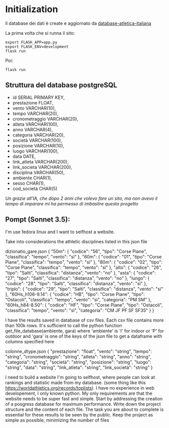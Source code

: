 # Initialization
Il database dei dati è create e aggiornato da 
[database-atletica-italiana](https://github.com/F-Depi/database-atletica-italiana)


La prima volta che si runna il sito:

```
export FLASK_APP=app.py
export FLASK_ENV=development
flask run
```

Poi:
```
flask run
```

## Struttura del database postgreSQL
 - id SERIAL PRIMARY KEY,
 - prestazione FLOAT,
 - vento VARCHAR(10),
 - tempo VARCHAR(20),
 - cronometraggio VARCHAR(20),
 - atleta VARCHAR(100),
 - anno VARCHAR(4),
 - categoria VARCHAR(20),
 - società VARCHAR(100),
 - posizione VARCHAR(10),
 - luogo VARCHAR(100),
 - data DATE,
 - link_atleta VARCHAR(200),
 - link_societa VARCHAR(200),
 - disciplina VARCHAR(50),
 - ambiente CHAR(1),
 - sesso CHAR(1),
 - cod_società CHAR(5)


_Un grazie all'IA, che dopo 2 anni che volevo fare un sito, ma non avevo il
tempo di imparare mi ha permesso di imbastire questo progetto_

## Pompt (Sonnet 3.5):
I'm use fedora linux and I want to selfhost a website.

Take into considerations the athletic disciplines listed in this json file

dizionatio_gare.json
{
"50m": {
"codice": "56",
"tipo": "Corse Piane",
"classifica": "tempo",
"vento": "sì"
},
"60m": {
"codice": "01",
"tipo": "Corse Piane",
"classifica": "tempo",
"vento": "sì"
},
"80m": {
"codice": "02",
"tipo": "Corse Piane",
"classifica": "tempo",
"vento": "sì"
},
"alto": {
"codice": "26",
"tipo": "Salti",
"classifica": "distanza",
"vento": "no"
},
"asta": {
"codice": "27",
"tipo": "Salti",
"classifica": "distanza",
"vento": "no"
},
"lungo": {
"codice": "28",
"tipo": "Salti",
"classifica": "distanza",
"vento": "sì"
},
"triplo": {
"codice": "29",
"tipo": "Salti",
"classifica": "distanza",
"vento": "sì"
},
"60Hs_h106-9.14": {
"codice": "HB",
"tipo": "Corse Piane",
"tipo": "Ostacoli",
"classifica": "tempo",
"vento": "sì",
"categoria": "PM SM"
},
"60Hs_h84-8.50": {
"codice": "HF",
"tipo": "Corse Piane",
"tipo": "Ostacoli",
"classifica": "tempo",
"vento": "sì",
"categoria": "CM JF PF SF SF35"
}
}

I have the results saved in database of csv files. Each csv file contains more than 100k rows. It's sufficient to call the python function get_file_database(ambiente, gara) where 'ambiente' is 'I' for indoor or 'P' for outdoor and 'gara' is one of the keys of the json file to get a dataframe with columns specified here

colonne_dtype.json
{
"prestazione": "float",
"vento": "string",
"tempo": "string",
"cronometraggio": "string",
"atleta": "string",
"anno": "string",
"categoria": "string",
"società": "string",
"posizione": "string",
"luogo": "string",
"data": "string",
"link_atleta": "string",
"link_società": "string"
}

I need to build a website I'm going to selfhost, where people can look at rankings and statistic made from my database. (some thing like this https://worldathletics.org/records/toplists).
I have no experience in web developement, I only known python.
My only requirements are that the website needs to be super fast and simple.
Start by addressing the creation of a posgress database for maximum performance.
Write down the project structure and the content of each file.
The task you are about to complete is essential for these results to be seen by the public.
Keep the project as simple as possible, minimizing the number of files
